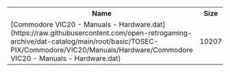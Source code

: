 <table>
<tr><th>Name</th><th>Size</th></tr>
<tr><td>
[Commodore VIC20 - Manuals - Hardware.dat](https://raw.githubusercontent.com/open-retrogaming-archive/dat-catalog/main/root/basic/TOSEC-PIX/Commodore/VIC20/Manuals/Hardware/Commodore VIC20 - Manuals - Hardware.dat)
</td><td>10207</td></tr>
</table>
